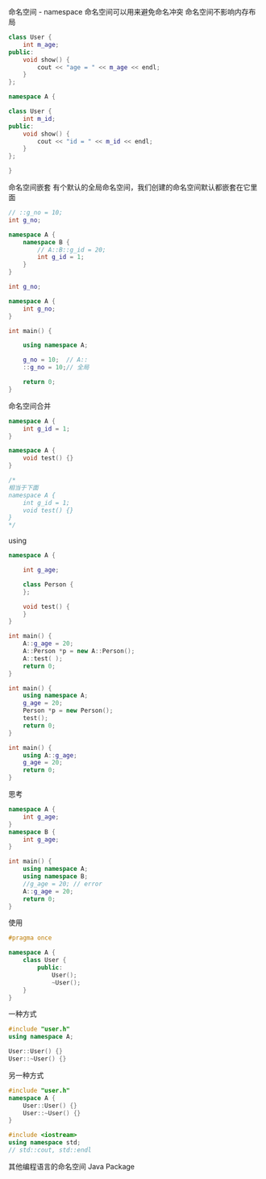 

命名空间 - namespace
    命名空间可以用来避免命名冲突
    命名空间不影响内存布局


```cpp
class User {
	int m_age;
public:
	void show() {
		cout << "age = " << m_age << endl;
	}
};

namespace A {

class User {
    int m_id;
public:
    void show() {
        cout << "id = " << m_id << endl;
    }
};

}
```


命名空间嵌套
    有个默认的全局命名空间，我们创建的命名空间默认都嵌套在它里面

```cpp
// ::g_no = 10;
int g_no;

namespace A {
    namespace B {
        // A::B::g_id = 20;
        int g_id = 1;
    }
}
```


```cpp
int g_no;

namespace A {
    int g_no;
}

int main() {

    using namespace A;

    g_no = 10;  // A::
    ::g_no = 10;// 全局

    return 0;
}
```



命名空间合并

```cpp
namespace A {
    int g_id = 1;
}

namespace A {
    void test() {}
}

/*
相当于下面
namespace A {
    int g_id = 1;
    void test() {}
}
*/
```



using

```cpp
namespace A {

    int g_age;

    class Person {
    };

    void test() {
    }
}
```


```cpp
int main() {
    A::g_age = 20;
    A::Person *p = new A::Person();
    A::test( );
    return 0;
}
```


```cpp
int main() {
    using namespace A;
    g_age = 20;
    Person *p = new Person();
    test();
    return 0;
}
```


```cpp
int main() {
    using A::g_age;
    g_age = 20;
    return 0;
}
```



思考

```cpp
namespace A {
    int g_age;
}
namespace B {
    int g_age;
}

int main() {
    using namespace A;
    using namespace B;
    //g_age = 20; // error
    A::g_age = 20;
    return 0;
}
```



使用

```cpp
#pragma once

namespace A {
    class User {
        public:
            User();
            ~User();
    }
}
```

一种方式
```cpp
#include "user.h"
using namespace A;

User::User() {}
User::~User() {}
```

另一种方式
```cpp
#include "user.h"
namespace A {
    User::User() {}
    User::~User() {}
}
```


```cpp
#include <iostream>
using namespace std;
// std::cout, std::endl
```



其他编程语言的命名空间
    Java
        Package
